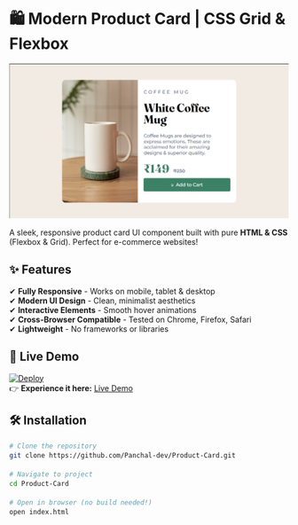 # 🛍️ Modern Product Card | CSS Grid & Flexbox

![Product Card Preview](./images/demo-large-screen.png)

A sleek, responsive product card UI component built with pure **HTML & CSS** (Flexbox & Grid). Perfect for e-commerce websites!

## ✨ Features

✔ **Fully Responsive** - Works on mobile, tablet & desktop  
✔ **Modern UI Design** - Clean, minimalist aesthetics  
✔ **Interactive Elements** - Smooth hover animations  
✔ **Cross-Browser Compatible** - Tested on Chrome, Firefox, Safari  
✔ **Lightweight** - No frameworks or libraries

## 🚀 Live Demo

[![Deploy](https://img.shields.io/badge/Demo-Live%20Preview-brightgreen)](https://panchal-dev.github.io/Product-Card/)  
👉 **Experience it here:** [Live Demo](https://panchal-dev.github.io/Product-Card/)

## 🛠️ Installation

```bash
# Clone the repository
git clone https://github.com/Panchal-dev/Product-Card.git

# Navigate to project
cd Product-Card

# Open in browser (no build needed!)
open index.html
```
